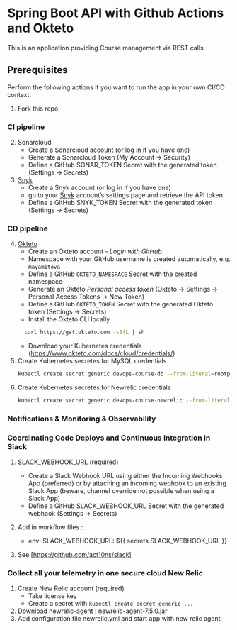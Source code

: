 # Spring Boot API with Github Actions and Okteto 

This is an application providing Course management via REST calls.

## Prerequisites

Perform the following actions if you want to run the app in your own CI/CD context.

1. Fork this repo

### CI pipeline

2. Sonarcloud
   - Create a Sonarcloud account (or log in if you have one)
   - Generate a Sonarcloud Token (My Account -> Security)
   - Define a GitHub SONAR_TOKEN Secret with the generated token (Settings -> Secrets)
3. [Snyk](https://app.snyk.io)
   - Create a Snyk account (or log in if you have one)
   - go to your [Snyk](https://app.snyk.io/account) account’s settings page and retrieve the API token.
   - Define a GitHub SNYK_TOKEN Secret with the generated token (Settings -> Secrets)


### CD pipeline
4. [Okteto](https://www.okteto.com/) 
   - Create an Okteto account - _Login with GitHub_ 
   - Namespace with your GitHub username is created automatically, e.g. `mayamitova`
   - Define a GitHub `OKTETO_NAMESPACE` Secret with the created namespace
   - Generate an Okteto _Personal access token_ (Okteto -> Settings -> Personal Access Tokens -> New Token)
   - Define a GitHub `OKTETO_TOKEN` Secret with the generated Okteto token (Settings -> Secrets)
   - Install the Okteto CLI locally
   ```bash
     curl https://get.okteto.com -sSfL | sh
   ```
   - Download your Kubernetes credentials (https://www.okteto.com/docs/cloud/credentials/)
5. Create Kubernetes secretes for MySQL credentials 
   ```bash
   kubectl create secret generic devops-course-db --from-literal=rootpasswordkey=<adminpwd> --from-literal=username=<dbuser> --from-literal=passwordkey=<dbuserpwd> --from-literal=database=devops-course-db
   ```
6. Create Kubernetes secretes for Newrelic credentials 
   ```bash
   kubectl create secret generic devops-course-newrelic --from-literal=newreliclicense=<nrlicensekey>
   ```

### Notifications & Monitoring & Observability

### Coordinating Code Deploys and Continuous Integration in Slack

1. SLACK_WEBHOOK_URL (required)
    - Create a Slack Webhook URL using either the Incoming Webhooks App (preferred) or by attaching an incoming webhook to an existing Slack App (beware, channel override not possible when using a Slack App)
    - Define a GitHub SLACK_WEBHOOK_URL Secret with the generated webhook (Settings -> Secrets)
2. Add in workflow files :
    - env:
        SLACK_WEBHOOK_URL: ${{ secrets.SLACK_WEBHOOK_URL }}

3. See [https://github.com/act10ns/slack]

### Collect all your telemetry in one secure cloud New Relic

1. Create New Relic account (required)
    - Take license key 
    - Create a secret with `kubectl create secret generic ...`
2. Download newrelic-agent : newrelic-agent-7.5.0.jar
3. Add configuration file newrelic.yml and start app with new relic agent.





